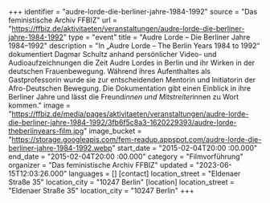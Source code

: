 +++
identifier = "audre-lorde-die-berliner-jahre-1984-1992"
source = "Das feministische Archiv FFBIZ"
url = "https://ffbiz.de/aktivitaeten/veranstaltungen/audre-lorde-die-berliner-jahre-1984-1992"
type = "event"
title = "Audre Lorde – Die Berliner Jahre 1984–1992"
description = "In „Audre Lorde – The Berlin Years 1984 to 1992“ dokumentiert Dagmar Schultz anhand persönlicher Video- und Audioaufzeichnungen die Zeit Audre Lordes in Berlin und ihr Wirken in der deutschen Frauenbewegung. Während ihres Aufenthaltes als Gastprofessorin wurde sie zur entscheidenden Mentorin und Initiatorin der Afro-Deutschen Bewegung. Die Dokumentation gibt einen Einblick in ihre Berliner Jahre und lässt die Freund*innen und Mitstreiter*innen zu Wort kommen."
image = "https://ffbiz.de/media/pages/aktivitaeten/veranstaltungen/audre-lorde-die-berliner-jahre-1984-1992/3fb6f5c8a3-1620229393/audre-lorde-theberlinyears-film.jpg"
image_bucket = "https://storage.googleapis.com/fem-readup.appspot.com/audre-lorde-die-berliner-jahre-1984-1992.webp"
start_date = "2015-02-04T20:00 :00.000"
end_date = "2015-02-04T20:00 :00.000"
category = "Filmvorführung"
organizer = "Das feministische Archiv FFBIZ"
updated = "2023-06-15T12:03:26.000"
languages = []
[contact]
location_street = "Eldenaer Straße 35"
location_city = "10247 Berlin"
[location]
location_street = "Eldenaer Straße 35"
location_city = "10247 Berlin"
+++